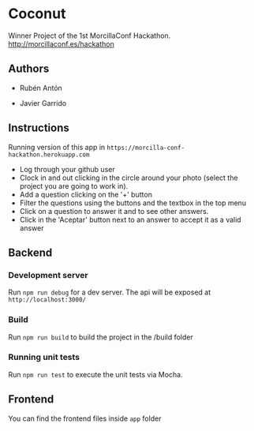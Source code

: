 # Coconut

Winner Project of the 1st MorcillaConf Hackathon. http://morcillaconf.es/hackathon

## Authors

  - Rubén Antón
  
  - Javier Garrido

## Instructions

Running version of this app in `https://morcilla-conf-hackathon.herokuapp.com`

- Log through your github user
- Clock in and out clicking in the circle around your photo (select the project you are going to work in).
- Add a question clicking on the '+' button
- Filter the questions using the buttons and the textbox in the top menu
- Click on a question to answer it and to see other answers.
- Click in the 'Aceptar' button next to an answer to accept it as a valid answer

## Backend

### Development server

Run `npm run debug` for a dev server. The api will be exposed at `http://localhost:3000/`

### Build

Run `npm run build` to build the project in the /build folder

### Running unit tests

Run `npm run test` to execute the unit tests via Mocha.

## Frontend

You can find the frontend files inside `app` folder
